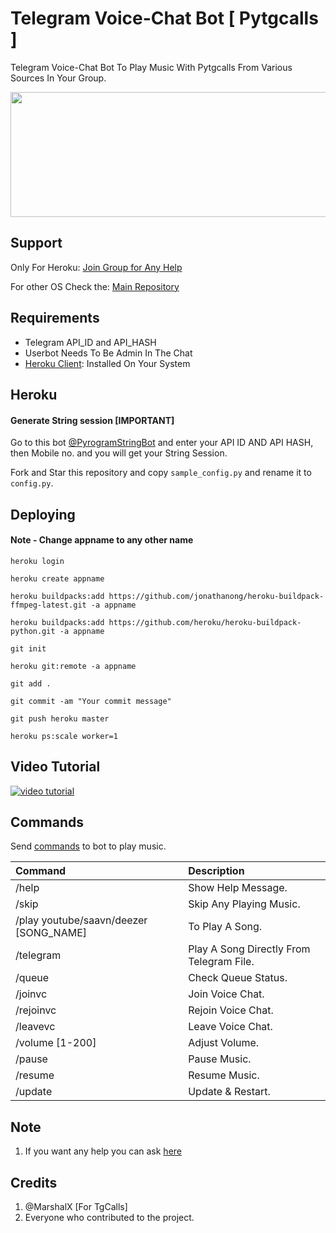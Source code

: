 # Telegram Voice-Chat Bot [ Pytgcalls ]

Telegram Voice-Chat Bot To Play Music With Pytgcalls From Various Sources In Your Group.

<img src="https://hamker.me/wl9twld.png" width="600" height="200">


## Support

Only For Heroku:
[Join Group for Any Help](https://t.me/yt_DarkHackerX_chat)

For other OS Check the:
[Main Repository](https://github.com/thehamkercat/Telegram_VC_Bot)



## Requirements

- Telegram API_ID and API_HASH
- Userbot Needs To Be Admin In The Chat
- [Heroku Client](https://devcenter.heroku.com/articles/heroku-cli#download-and-install): Installed On Your System


## Heroku

#### Generate String session [IMPORTANT]

Go to this bot [@PyrogramStringBot](https://t.me/PyrogramStringBot) and enter your API ID AND API HASH, then Mobile no. and you will get your String Session.


Fork and Star this repository and copy `sample_config.py` and rename it to `config.py`.

## Deploying

#### Note - Change appname to any other name

    heroku login

    heroku create appname
 
    heroku buildpacks:add https://github.com/jonathanong/heroku-buildpack-ffmpeg-latest.git -a appname

    heroku buildpacks:add https://github.com/heroku/heroku-buildpack-python.git -a appname

    git init

    heroku git:remote -a appname

    git add .

    git commit -am "Your commit message"

    git push heroku master

    heroku ps:scale worker=1


## Video Tutorial
[![video tutorial](https://raw.githubusercontent.com/Lucifer7535/Telegram_VC_Bot/master/thumbnail.jpg)](https://www.youtube.com/watch?v=qW9DZWslRkc)

## Commands
Send [commands](https://github.com/Lucifer7535/Telegram_VC_Bot/blob/master/README.md#commands) to bot to 
play music.

Command | Description
:--- | :---
/help | Show Help Message.
/skip | Skip Any Playing Music.
/play youtube/saavn/deezer [SONG_NAME] | To Play A Song.
/telegram | Play A Song Directly From Telegram File.
/queue | Check Queue Status.
/joinvc | Join Voice Chat.
/rejoinvc | Rejoin Voice Chat.
/leavevc | Leave Voice Chat.
/volume [1-200] | Adjust Volume.
/pause | Pause Music.
/resume | Resume Music.
/update | Update & Restart.

## Note

1. If you want any help you can ask [here](https://t.me/yt_DarkHackerX_chat)

## Credits

1. @MarshalX [For TgCalls]
2. Everyone who contributed to the project.

